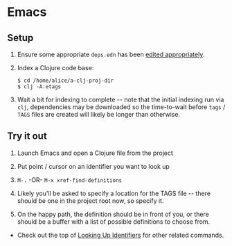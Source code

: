 # Emacs

## Setup

1. Ensure some appropriate `deps.edn` has been [edited appropriately](../README.md#general-setup-and-use).


2. Index a Clojure code base:

   ```
   $ cd /home/alice/a-clj-proj-dir
   $ clj -A:etags
   ```

3. Wait a bit for indexing to complete -- note that the initial indexing run via `clj`, dependencies may be downloaded so the time-to-wait before `tags` / `TAGS` files are created will likely be longer than otherwise.

## Try it out

1. Launch Emacs and open a Clojure file from the project

2. Put point / cursor on an identifier you want to look up

3. `M-.` -OR- `M-x xref-find-definitions`

4. Likely you'll be asked to specify a location for the TAGS file -- there should be one in the project root now, so specify it.

5. On the happy path, the definition should be in front of you, or there should be a buffer with a list of possible definitions to choose from.

* Check out the top of [Looking Up Identifiers](https://www.gnu.org/software/emacs/manual/html_node/emacs/Looking-Up-Identifiers.html) for other related commands.
